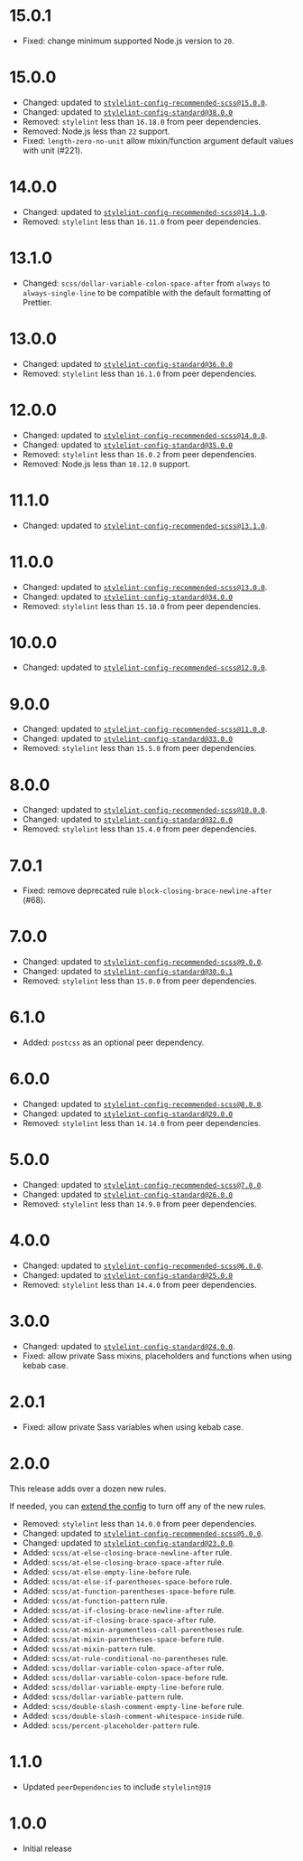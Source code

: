 # 15.0.1

- Fixed: change minimum supported Node.js version to `20`.

# 15.0.0

- Changed: updated to [`stylelint-config-recommended-scss@15.0.0`](https://github.com/stylelint-scss/stylelint-config-recommended-scss/releases/tag/v15.0.0).
- Changed: updated to [`stylelint-config-standard@38.0.0`](https://github.com/stylelint/stylelint-config-standard/releases/tag/38.0.0)
- Removed: `stylelint` less than `16.18.0` from peer dependencies.
- Removed: Node.js less than `22` support.
- Fixed: `length-zero-no-unit` allow mixin/function argument default values with unit (#221).

# 14.0.0

- Changed: updated to [`stylelint-config-recommended-scss@14.1.0`](https://github.com/stylelint-scss/stylelint-config-recommended-scss/releases/tag/v14.1.0).
- Removed: `stylelint` less than `16.11.0` from peer dependencies.

# 13.1.0

- Changed: `scss/dollar-variable-colon-space-after` from `always` to `always-single-line` to be compatible with the default formatting of Prettier.

# 13.0.0

- Changed: updated to [`stylelint-config-standard@36.0.0`](https://github.com/stylelint/stylelint-config-standard/releases/tag/36.0.0)
- Removed: `stylelint` less than `16.1.0` from peer dependencies.

# 12.0.0

- Changed: updated to [`stylelint-config-recommended-scss@14.0.0`](https://github.com/stylelint-scss/stylelint-config-recommended-scss/releases/tag/v14.0.0).
- Changed: updated to [`stylelint-config-standard@35.0.0`](https://github.com/stylelint/stylelint-config-standard/releases/tag/35.0.0)
- Removed: `stylelint` less than `16.0.2` from peer dependencies.
- Removed: Node.js less than `18.12.0` support.

# 11.1.0

- Changed: updated to [`stylelint-config-recommended-scss@13.1.0`](https://github.com/stylelint-scss/stylelint-config-recommended-scss/releases/tag/v13.1.0).

# 11.0.0

- Changed: updated to [`stylelint-config-recommended-scss@13.0.0`](https://github.com/stylelint-scss/stylelint-config-recommended-scss/releases/tag/v13.0.0).
- Changed: updated to [`stylelint-config-standard@34.0.0`](https://github.com/stylelint/stylelint-config-standard/releases/tag/34.0.0)
- Removed: `stylelint` less than `15.10.0` from peer dependencies.

# 10.0.0

- Changed: updated to [`stylelint-config-recommended-scss@12.0.0`](https://github.com/stylelint-scss/stylelint-config-recommended-scss/releases/tag/v12.0.0).

# 9.0.0

- Changed: updated to [`stylelint-config-recommended-scss@11.0.0`](https://github.com/stylelint-scss/stylelint-config-recommended-scss/releases/tag/v11.0.0).
- Changed: updated to [`stylelint-config-standard@33.0.0`](https://github.com/stylelint/stylelint-config-standard/releases/tag/33.0.0)
- Removed: `stylelint` less than `15.5.0` from peer dependencies.

# 8.0.0

- Changed: updated to [`stylelint-config-recommended-scss@10.0.0`](https://github.com/stylelint-scss/stylelint-config-recommended-scss/releases/tag/v10.0.0).
- Changed: updated to [`stylelint-config-standard@32.0.0`](https://github.com/stylelint/stylelint-config-standard/releases/tag/32.0.0)
- Removed: `stylelint` less than `15.4.0` from peer dependencies.

# 7.0.1

- Fixed: remove deprecated rule `block-closing-brace-newline-after` (#68).

# 7.0.0

- Changed: updated to [`stylelint-config-recommended-scss@9.0.0`](https://github.com/stylelint-scss/stylelint-config-recommended-scss/releases/tag/v9.0.0).
- Changed: updated to [`stylelint-config-standard@30.0.1`](https://github.com/stylelint/stylelint-config-standard/releases/tag/30.0.1)
- Removed: `stylelint` less than `15.0.0` from peer dependencies.

# 6.1.0

- Added: `postcss` as an optional peer dependency.

# 6.0.0

- Changed: updated to [`stylelint-config-recommended-scss@8.0.0`](https://github.com/stylelint-scss/stylelint-config-recommended-scss/releases/tag/v8.0.0).
- Changed: updated to [`stylelint-config-standard@29.0.0`](https://github.com/stylelint/stylelint-config-standard/releases/tag/29.0.0)
- Removed: `stylelint` less than `14.14.0` from peer dependencies.

# 5.0.0

- Changed: updated to [`stylelint-config-recommended-scss@7.0.0`](https://github.com/stylelint-scss/stylelint-config-recommended-scss/releases/tag/v7.0.0).
- Changed: updated to [`stylelint-config-standard@26.0.0`](https://github.com/stylelint/stylelint-config-standard/releases/tag/26.0.0)
- Removed: `stylelint` less than `14.9.0` from peer dependencies.

# 4.0.0

- Changed: updated to [`stylelint-config-recommended-scss@6.0.0`](https://github.com/stylelint-scss/stylelint-config-recommended-scss/releases/tag/v6.0.0).
- Changed: updated to [`stylelint-config-standard@25.0.0`](https://github.com/stylelint/stylelint-config-standard/releases/tag/25.0.0)
- Removed: `stylelint` less than `14.4.0` from peer dependencies.

# 3.0.0

- Changed: updated to [`stylelint-config-standard@24.0.0`](https://github.com/stylelint/stylelint-config-standard/releases/tag/24.0.0).
- Fixed: allow private Sass mixins, placeholders and functions when using kebab case.

# 2.0.1

- Fixed: allow private Sass variables when using kebab case.

# 2.0.0

This release adds over a dozen new rules.

If needed, you can [extend the config](README.md#extending-the-config) to turn off any of the new rules.

- Removed: `stylelint` less than `14.0.0` from peer dependencies.
- Changed: updated to [`stylelint-config-recommended-scss@5.0.0`](https://github.com/stylelint-scss/stylelint-config-recommended-scss/releases/tag/5.0.0).
- Changed: updated to [`stylelint-config-standard@23.0.0`](https://github.com/stylelint/stylelint-config-standard/releases/tag/23.0.0).
- Added: `scss/at-else-closing-brace-newline-after` rule.
- Added: `scss/at-else-closing-brace-space-after` rule.
- Added: `scss/at-else-empty-line-before` rule.
- Added: `scss/at-else-if-parentheses-space-before` rule.
- Added: `scss/at-function-parentheses-space-before` rule.
- Added: `scss/at-function-pattern` rule.
- Added: `scss/at-if-closing-brace-newline-after` rule.
- Added: `scss/at-if-closing-brace-space-after` rule.
- Added: `scss/at-mixin-argumentless-call-parentheses` rule.
- Added: `scss/at-mixin-parentheses-space-before` rule.
- Added: `scss/at-mixin-pattern` rule.
- Added: `scss/at-rule-conditional-no-parentheses` rule.
- Added: `scss/dollar-variable-colon-space-after` rule.
- Added: `scss/dollar-variable-colon-space-before` rule.
- Added: `scss/dollar-variable-empty-line-before` rule.
- Added: `scss/dollar-variable-pattern` rule.
- Added: `scss/double-slash-comment-empty-line-before` rule.
- Added: `scss/double-slash-comment-whitespace-inside` rule.
- Added: `scss/percent-placeholder-pattern` rule.

# 1.1.0

- Updated `peerDependencies` to include `stylelint@10`

# 1.0.0

- Initial release
